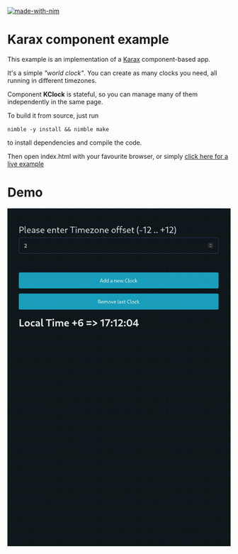 [![made-with-nim](https://img.shields.io/badge/Made%20with-Nim-ffc200.svg)](https://nim-lang.org/)

# Karax component example

This example is an implementation of a [Karax](https://github.com/karaxnim/karax) component-based app.

It's a simple *"world clock"*. You can create as many clocks you need, all running in different timezones.

Component **KClock** is stateful, so you can manage many of them independently in the same page.

To build it from source, just run

    nimble -y install && nimble make

to install dependencies and compile the code. 

Then open index.html with your favourite browser, or simply [click here for a live example](https://ilmanzo.github.io/karax_clock/)

# Demo

![Demo](assets/clock_demo.gif)

